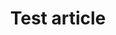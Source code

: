 ---
title: Test article
summary: Completly empty test article purely for testing. It will be removed by the time the website is released.
thumbnail: /screenshots/CopperPromotional.png
---